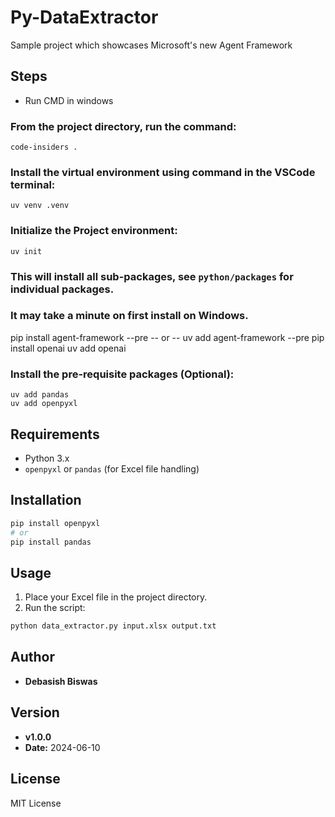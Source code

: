 # Py-DataExtractor

Sample project which showcases Microsoft's new Agent Framework

## Steps

- Run CMD in windows

### From the project directory, run the command:
    code-insiders .

### Install the virtual environment using command in the VSCode terminal:
    uv venv .venv

### Initialize the Project environment:
    uv init

### This will install all sub-packages, see `python/packages` for individual packages.
### It may take a minute on first install on Windows.
pip install agent-framework --pre
-- or --
uv add agent-framework --pre
pip install openai
uv add openai


### Install the pre-requisite packages (Optional):
    uv add pandas
    uv add openpyxl


## Requirements

- Python 3.x
- `openpyxl` or `pandas` (for Excel file handling)

## Installation

```bash
pip install openpyxl
# or
pip install pandas
```

## Usage

1. Place your Excel file in the project directory.
2. Run the script:

```bash
python data_extractor.py input.xlsx output.txt
```

## Author

- **Debasish Biswas**

## Version

- **v1.0.0**
- **Date:** 2024-06-10

## License

MIT License
